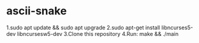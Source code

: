 # ascii-snake
1.sudo apt update && sudo apt upgrade
2.sudo apt-get install libncurses5-dev libncursesw5-dev
3.Clone this repository
4.Run: make && ./main
